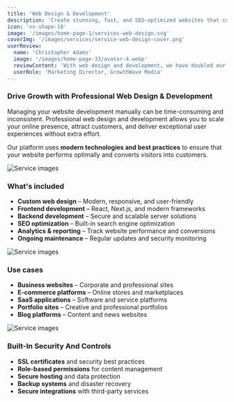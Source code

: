 ```yaml
---
title: 'Web Design & Development'
description: 'Create stunning, fast, and SEO-optimized websites that convert visitors into customers.'
icon: 'ns-shape-18'
image: '/images/home-page-1/services-web-design.svg'
coverImg: '/images/services/service-web-design-cover.png'
userReview:
  name: 'Christopher Adams'
  image: '/images/home-page-33/avatar-4.webp'
  reviewContent: 'With web design and development, we have doubled our online presence while cutting development time in half. It has become a vital part of our growth strategy.'
  userRole: 'Marketing Director, GrowthWave Media'
---
```


### Drive Growth with Professional Web Design & Development

Managing your website development manually can be time-consuming and inconsistent. Professional web design and development allows you to scale your online presence, attract customers, and deliver exceptional user experiences without extra effort.

Our platform uses **modern technologies and best practices** to ensure that your website performs optimally and converts visitors into customers.

![Service images](/images/services/service-details-1.png)

### What's included

- **Custom web design** – Modern, responsive, and user-friendly
- **Frontend development** – React, Next.js, and modern frameworks
- **Backend development** – Secure and scalable server solutions
- **SEO optimization** – Built-in search engine optimization
- **Analytics & reporting** – Track website performance and conversions
- **Ongoing maintenance** – Regular updates and security monitoring

![Service images](/images/services/service-details-2.png)

### Use cases

- **Business websites** – Corporate and professional sites
- **E-commerce platforms** – Online stores and marketplaces
- **SaaS applications** – Software and service platforms
- **Portfolio sites** – Creative and professional portfolios
- **Blog platforms** – Content and news websites

![Service images](/images/services/service-details-3.jpg)

### Built-In Security And Controls

- **SSL certificates** and security best practices
- **Role-based permissions** for content management
- **Secure hosting** and data protection
- **Backup systems** and disaster recovery
- **Secure integrations** with third-party services
